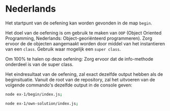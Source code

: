 # Nederlands

Het startpunt van de oefening kan worden gevonden in de map `begin`.

Het doel van de oefening is om gebruik te maken van `OOP` (Object Oriented Programming, Nederlands: Object-georiënteerd programmeren). Zorg ervoor de de objecten aangemaakt worden door middel van het instantieren van een `class`. Gebruik waar mogelijk een `super class`. 

Om 100% te halen op deze oefening: Zorg ervoor dat de info-methode onderdeel is van de super class.

Het eindresultaat van de oefening, zal exact dezelfde output hebben als de beginsituatie.
Vanuit de root van de repository, zal het uitvoeren van de volgende commando's dezelfde output in de console geven:

```sh
node ex-1/begin/index.js;
```

```sh
node ex-1/own-solution/index.js;
```
